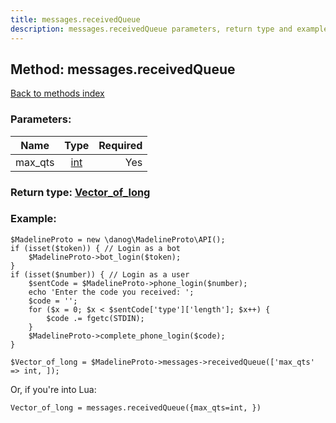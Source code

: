 ```yaml
---
title: messages.receivedQueue
description: messages.receivedQueue parameters, return type and example
---
```

## Method: messages.receivedQueue  
[Back to methods index](index.md)


### Parameters:

| Name     |    Type       | Required |
|----------|:-------------:|---------:|
|max\_qts|[int](../types/int.md) | Yes|


### Return type: [Vector\_of\_long](../types/long.md)

### Example:


```
$MadelineProto = new \danog\MadelineProto\API();
if (isset($token)) { // Login as a bot
    $MadelineProto->bot_login($token);
}
if (isset($number)) { // Login as a user
    $sentCode = $MadelineProto->phone_login($number);
    echo 'Enter the code you received: ';
    $code = '';
    for ($x = 0; $x < $sentCode['type']['length']; $x++) {
        $code .= fgetc(STDIN);
    }
    $MadelineProto->complete_phone_login($code);
}

$Vector_of_long = $MadelineProto->messages->receivedQueue(['max_qts' => int, ]);
```

Or, if you're into Lua:

```
Vector_of_long = messages.receivedQueue({max_qts=int, })
```

